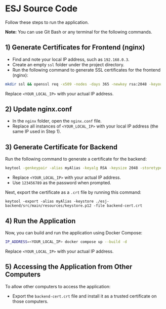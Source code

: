 # ESJ Source Code

Follow these steps to run the application.

**Note:** You can use Git Bash or any terminal for the following commands.

## 1) Generate Certificates for Frontend (nginx)
   - Find and note your local IP address, such as `192.168.0.3`.
   - Create an empty `ssl` folder under the project directory.
   - Run the following command to generate SSL certificates for the frontend (nginx):
   ```bash
   mkdir ssl && openssl req -x509 -nodes -days 365 -newkey rsa:2048 -keyout ssl/private_key.pem -out ssl/certificate.pem -subj "//C=US//ST=California//L=San Francisco//O=MyOrganization//OU=MyDepartment//CN=<YOUR_LOCAL_IP>"
   ```

   Replace `<YOUR_LOCAL_IP>` with your actual IP address.

## 2) Update nginx.conf

   - In the `nginx` folder, open the `nginx.conf` file.
   - Replace all instances of `<YOUR_LOCAL_IP>` with your local IP address (the same IP used in Step 1).

## 3) Generate Certificate for Backend

   Run the following command to generate a certificate for the backend:

   ```bash
   keytool -genkeypair -alias myAlias -keyalg RSA -keysize 2048 -storetype PKCS12 -keystore ./esj-backend/src/main/resources/keystore.p12 -validity 3650 -dname "CN=<YOUR_LOCAL_IP>, OU=MyOrg, O=MyCompany, L=MyCity, ST=MyState, C=US"
   ```

   - Replace `<YOUR_LOCAL_IP>` with your actual IP address.
   - Use `123456789` as the password when prompted.

   Next, export the certificate as a `.crt` file by running this command:

   ```
   keytool -export -alias myAlias -keystore ./esj-backend/src/main/resources/keystore.p12 -file backend-cert.crt
   ```

## 4) Run the Application

   Now, you can build and run the application using Docker Compose:

   ```bash
   IP_ADDRESS=<YOUR_LOCAL_IP> docker compose up --build -d
   ```

   Replace `<YOUR_LOCAL_IP>` with your actual IP address.

## 5) Accessing the Application from Other Computers

   To allow other computers to access the application:
   - Export the `backend-cert.crt` file and install it as a trusted certificate on those computers.